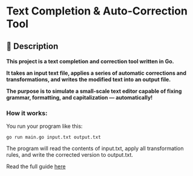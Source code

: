 <h1>Text Completion & Auto-Correction Tool</h1>

<h2>📖 Description</h2>

<h4>This project is a text completion and correction tool written in Go.


It takes an input text file, applies a series of automatic corrections and transformations, and writes the modified text into an output file.


The purpose is to simulate a small-scale text editor capable of fixing grammar, formatting, and capitalization — automatically!</h4>


<h3>How it works:</h3>

You run your program like this:  

```
go run main.go input.txt output.txt
```

The program will read the contents of input.txt, apply all transformation rules, and write the corrected version to output.txt.

Read the full guide [here](docs/analysis.md)


